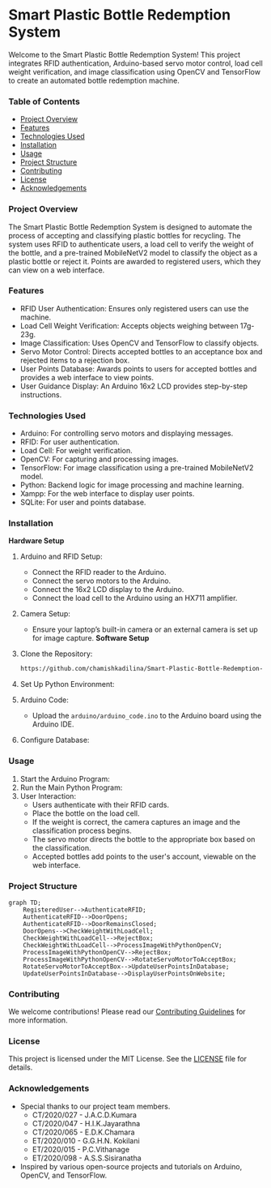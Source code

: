 # Smart Plastic Bottle Redemption System
Welcome to the Smart Plastic Bottle Redemption System! This project integrates RFID authentication, Arduino-based servo motor control, load cell weight verification, and image classification using OpenCV and TensorFlow to create an automated bottle redemption machine.

### Table of Contents
* [Project Overview](Project_Overview)
* [Features](Features)
* [Technologies Used](Technologies_Used)
* [Installation](Installation)
* [Usage](Usage)
* [Project Structure](Project_Structure)
* [Contributing](Contributing)
* [License](License)
* [Acknowledgements](Acknowledgements)

### Project Overview
The Smart Plastic Bottle Redemption System is designed to automate the process of accepting and classifying plastic bottles for recycling. The system uses RFID to authenticate users, a load cell to verify the weight of the bottle, and a pre-trained MobileNetV2 model to classify the object as a plastic bottle or reject it. Points are awarded to registered users, which they can view on a web interface.

### Features
* RFID User Authentication: Ensures only registered users can use the machine.
* Load Cell Weight Verification: Accepts objects weighing between 17g-23g.
* Image Classification: Uses OpenCV and TensorFlow to classify objects.
* Servo Motor Control: Directs accepted bottles to an acceptance box and rejected items to a rejection box.
* User Points Database: Awards points to users for accepted bottles and provides a web interface to view points.
* User Guidance Display: An Arduino 16x2 LCD provides step-by-step instructions.

### Technologies Used
* Arduino: For controlling servo motors and displaying messages.
* RFID: For user authentication.
* Load Cell: For weight verification.
* OpenCV: For capturing and processing images.
* TensorFlow: For image classification using a pre-trained MobileNetV2 model.
* Python: Backend logic for image processing and machine learning.
* Xampp: For the web interface to display user points.
* SQLite: For user and points database.

### Installation
**Hardware Setup**
1. Arduino and RFID Setup:
   * Connect the RFID reader to the Arduino.
   * Connect the servo motors to the Arduino.
   * Connect the 16x2 LCD display to the Arduino.
   * Connect the load cell to the Arduino using an HX711 amplifier.

2. Camera Setup:

   * Ensure your laptop’s built-in camera or an external camera is set up for image capture.
**Software Setup**
1. Clone the Repository:<br>
   ```sh
   https://github.com/chamishkadilina/Smart-Plastic-Bottle-Redemption-System.git
   ```
2. Set Up Python Environment:
3. Arduino Code:
   * Upload the ```arduino/arduino_code.ino``` to the Arduino board using the Arduino IDE.
4. Configure Database:
### Usage
1. Start the Arduino Program:
2. Run the Main Python Program:
3. User Interaction:
   * Users authenticate with their RFID cards.
   * Place the bottle on the load cell.
   * If the weight is correct, the camera captures an image and the classification process begins.
   * The servo motor directs the bottle to the appropriate box based on the classification.
   * Accepted bottles add points to the user's account, viewable on the web interface.
### Project Structure
```mermaid
graph TD;
    RegisteredUser-->AuthenticateRFID;
    AuthenticateRFID-->DoorOpens;
    AuthenticateRFID-->DoorRemainsClosed;
    DoorOpens-->CheckWeightWithLoadCell;
    CheckWeightWithLoadCell-->RejectBox;
    CheckWeightWithLoadCell-->ProcessImageWithPythonOpenCV;
    ProcessImageWithPythonOpenCV-->RejectBox;
    ProcessImageWithPythonOpenCV-->RotateServoMotorToAcceptBox;
    RotateServoMotorToAcceptBox-->UpdateUserPointsInDatabase;
    UpdateUserPointsInDatabase-->DisplayUserPointsOnWebsite;
```
### Contributing
We welcome contributions! Please read our [Contributing Guidelines]() for more information.
### License
This project is licensed under the MIT License. See the [LICENSE]() file for details.
### Acknowledgements
   * Special thanks to our project team members.
     * CT/2020/027 - J.A.C.D.Kumara
     * CT/2020/047 - H.I.K.Jayarathna
     * CT/2020/065 - E.D.K.Chamara
     * ET/2020/010 - G.G.H.N. Kokilani
     * ET/2020/015 - P.C.Vithanage
     * ET/2020/098 - A.S.S.Sisiranatha
   * Inspired by various open-source projects and tutorials on Arduino, OpenCV, and TensorFlow.

